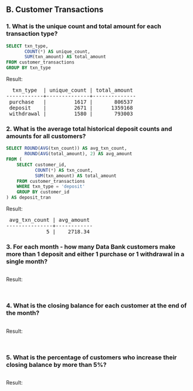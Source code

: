 ## B. Customer Transactions

### 1. What is the unique count and total amount for each transaction type?

```SQL
SELECT txn_type,
       COUNT(*) AS unique_count,
       SUM(txn_amount) AS total_amount
FROM customer_transactions
GROUP BY txn_type
```

Result:

<pre>
  txn_type  | unique_count | total_amount 
------------+--------------+--------------
 purchase   |         1617 |       806537
 deposit    |         2671 |      1359168
 withdrawal |         1580 |       793003
</pre>

### 2. What is the average total historical deposit counts and amounts for all customers?

```SQL
SELECT ROUND(AVG(txn_count)) AS avg_txn_count,
       ROUND(AVG(total_amount), 2) AS avg_amount
FROM (
    SELECT customer_id,
           COUNT(*) AS txn_count,
           SUM(txn_amount) AS total_amount
    FROM customer_transactions
    WHERE txn_type = 'deposit'
    GROUP BY customer_id
) AS deposit_tran
```

Result:

<pre>
 avg_txn_count | avg_amount 
---------------+------------
             5 |    2718.34
</pre>

### 3. For each month - how many Data Bank customers make more than 1 deposit and either 1 purchase or 1 withdrawal in a single month?

```SQL
```

Result:

<pre>

</pre>

### 4. What is the closing balance for each customer at the end of the month?

```SQL
```

Result:

<pre>

</pre>

### 5. What is the percentage of customers who increase their closing balance by more than 5%?

```SQL
```

Result:

<pre>

</pre>